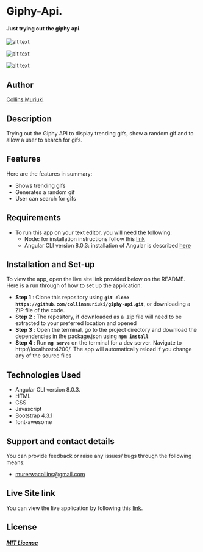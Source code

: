# Giphy-Api.

####  Just trying out the giphy api.
![alt text](src/assets/p1.gif)

![alt text](src/assets/p2.gif)

![alt text](src/assets/p3.gif)

## Author
[Collins Muriuki](https://github.com/collinsmuriuki)

## Description
Trying out the Giphy API to display trending gifs, show a random gif and to allow a user to search for gifs.

## Features
Here are the features in summary:
* Shows trending gifs
* Generates a random gif
* User can search for gifs

## Requirements
* To run this app on your text editor, you will need the following:
    * Node: for installation instructions follow this [link](https://nodejs.org/en/download/)
    * Angular CLI version 8.0.3: installation of Angular is described [here](https://www.c-sharpcorner.com/article/three-steps-to-install-angular-and-create-first-hello-world-angular-app/)  

## Installation and Set-up
To view the app, open the live site link provided below on the README.
Here is a run through of how to set up the application:
* **Step 1** : Clone this repository using **`git clone https://github.com/collinsmuriuki/giphy-api.git`**, or downloading a ZIP file of the code.
* **Step 2** : The repository, if downloaded as a .zip file will need to be extracted to your preferred location and opened
* **Step 3** : Open the terminal, go to the project directory and download the dependencies in the package.json using **`npm install`**
* **Step 4** : Run **`ng serve`** on the terminal for a dev server. Navigate to http://localhost:4200/. The app will automatically reload if you change any of the source files

## Technologies Used
* Angular CLI version 8.0.3.
* HTML  
* CSS
* Javascript
* Bootstrap 4.3.1
* font-awesome


## Support and contact details
You can provide feedback or raise any issues/ bugs through the following means:
* murerwacollins@gmail.com

## Live Site link
You can view the live application by following this [link](https://giphy-api-test.firebaseapp.com/).

## License
#### [*MIT License*](LICENSE)